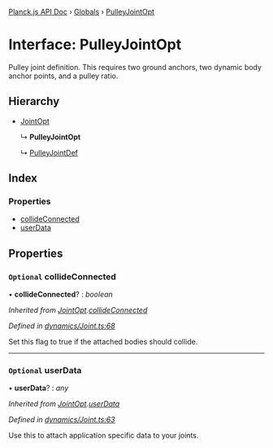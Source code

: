 [Planck.js API Doc](../README.md) › [Globals](../globals.md) › [PulleyJointOpt](pulleyjointopt.md)

# Interface: PulleyJointOpt

Pulley joint definition. This requires two ground anchors, two dynamic body
anchor points, and a pulley ratio.

## Hierarchy

* [JointOpt](jointopt.md)

  ↳ **PulleyJointOpt**

  ↳ [PulleyJointDef](pulleyjointdef.md)

## Index

### Properties

* [collideConnected](pulleyjointopt.md#optional-collideconnected)
* [userData](pulleyjointopt.md#optional-userdata)

## Properties

### `Optional` collideConnected

• **collideConnected**? : *boolean*

*Inherited from [JointOpt](jointopt.md).[collideConnected](jointopt.md#optional-collideconnected)*

*Defined in [dynamics/Joint.ts:68](https://github.com/shakiba/planck.js/blob/5b96d95/src/dynamics/Joint.ts#L68)*

Set this flag to true if the attached bodies
should collide.

___

### `Optional` userData

• **userData**? : *any*

*Inherited from [JointOpt](jointopt.md).[userData](jointopt.md#optional-userdata)*

*Defined in [dynamics/Joint.ts:63](https://github.com/shakiba/planck.js/blob/5b96d95/src/dynamics/Joint.ts#L63)*

Use this to attach application specific data to your joints.
